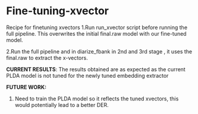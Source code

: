# Fine-tuning-xvector
Recipe for finetuning xvectors
1.Run run_xvector script before running the full pipeline. This overwrites the initial final.raw model with our fine-tuned model.

2.Run the full pipeline and in diarize_fbank in 2nd and 3rd stage , it uses the final.raw to extract the x-vectors.

**CURRENT RESULTS**:
The results obtained are as expected as the current PLDA model is not tuned for the newly tuned embedding extractor

**FUTURE WORK:**
1. Need to train the PLDA model so it reflects the tuned xvectors, this would potentially lead to a better DER.
